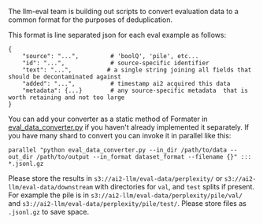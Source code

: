 The llm-eval team is building out scripts to convert evaluation data to a common format for the purposes of deduplication.

This format is line separated json for each eval example as follows:
```
{
    "source": "...",         # 'boolQ', 'pile', etc...
    "id": "...",             # source-specific identifier
    "text": "...",          # a single string joining all fields that should be decontaminated against
    "added": "...",          # timestamp ai2 acquired this data
    "metadata": {...}        # any source-specific metadata  that is worth retaining and not too large
}
```

You can add your converter as a static method of Formater in [eval_data_converter.py](https://github.com/allenai/LLM/blob/6d7d93818665a7142508cab552aa45268bb64a68/eval_data/format_conversion/eval_data_converter.py) if you haven't already implemented it separately. If you have many shard to convert you can invoke it in parallel like this:
```
parallel "python eval_data_converter.py --in_dir /path/to/data --out_dir /path/to/output --in_format dataset_format --filename {}" ::: *.jsonl.gz
```

Please store the results in `s3://ai2-llm/eval-data/perplexity/` or `s3://ai2-llm/eval-data/downstream` with directories for `val`, and `test` splits if present. For example the pile is in `s3://ai2-llm/eval-data/perplexity/pile/val/` and `s3://ai2-llm/eval-data/perplexity/pile/test/`. Please store files as `.jsonl.gz` to save space.